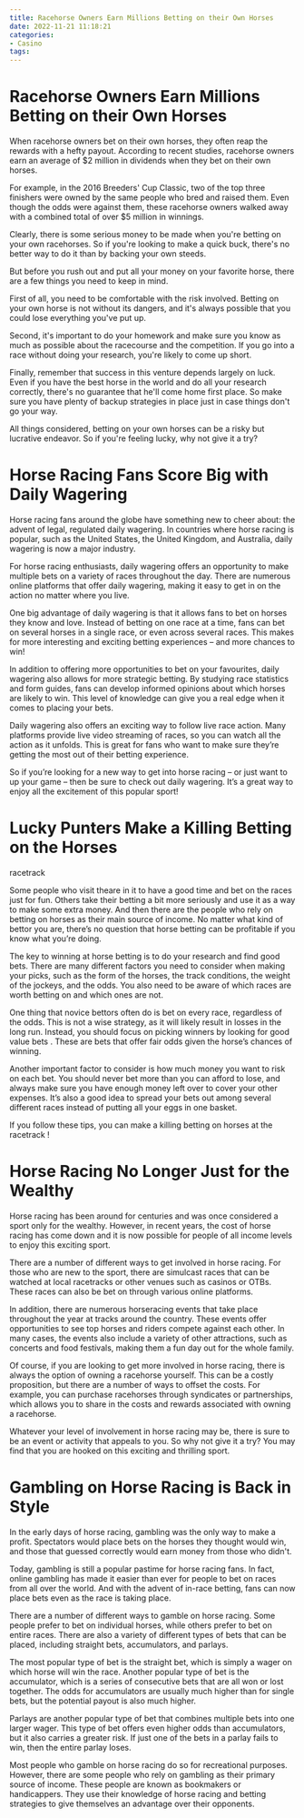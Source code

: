 ```yaml
---
title: Racehorse Owners Earn Millions Betting on their Own Horses
date: 2022-11-21 11:18:21
categories:
- Casino
tags:
---
```



#  Racehorse Owners Earn Millions Betting on their Own Horses

When racehorse owners bet on their own horses, they often reap the rewards with a hefty payout. According to recent studies, racehorse owners earn an average of $2 million in dividends when they bet on their own horses.

For example, in the 2016 Breeders' Cup Classic, two of the top three finishers were owned by the same people who bred and raised them. Even though the odds were against them, these racehorse owners walked away with a combined total of over $5 million in winnings.

Clearly, there is some serious money to be made when you're betting on your own racehorses. So if you're looking to make a quick buck, there's no better way to do it than by backing your own steeds.

But before you rush out and put all your money on your favorite horse, there are a few things you need to keep in mind.

First of all, you need to be comfortable with the risk involved. Betting on your own horse is not without its dangers, and it's always possible that you could lose everything you've put up.

Second, it's important to do your homework and make sure you know as much as possible about the racecourse and the competition. If you go into a race without doing your research, you're likely to come up short.

Finally, remember that success in this venture depends largely on luck. Even if you have the best horse in the world and do all your research correctly, there's no guarantee that he'll come home first place. So make sure you have plenty of backup strategies in place just in case things don't go your way.

All things considered, betting on your own horses can be a risky but lucrative endeavor. So if you're feeling lucky, why not give it a try?

#  Horse Racing Fans Score Big with Daily Wagering

Horse racing fans around the globe have something new to cheer about: the advent of legal, regulated daily wagering. In countries where horse racing is popular, such as the United States, the United Kingdom, and Australia, daily wagering is now a major industry.

For horse racing enthusiasts, daily wagering offers an opportunity to make multiple bets on a variety of races throughout the day. There are numerous online platforms that offer daily wagering, making it easy to get in on the action no matter where you live. 

One big advantage of daily wagering is that it allows fans to bet on horses they know and love. Instead of betting on one race at a time, fans can bet on several horses in a single race, or even across several races. This makes for more interesting and exciting betting experiences – and more chances to win!

In addition to offering more opportunities to bet on your favourites, daily wagering also allows for more strategic betting. By studying race statistics and form guides, fans can develop informed opinions about which horses are likely to win. This level of knowledge can give you a real edge when it comes to placing your bets.

Daily wagering also offers an exciting way to follow live race action. Many platforms provide live video streaming of races, so you can watch all the action as it unfolds. This is great for fans who want to make sure they’re getting the most out of their betting experience.

So if you’re looking for a new way to get into horse racing – or just want to up your game – then be sure to check out daily wagering. It’s a great way to enjoy all the excitement of this popular sport!

#  Lucky Punters Make a Killing Betting on the Horses

 racetrack

Some people who visit theare in it to have a good time and bet on the races just for fun. Others take their betting a bit more seriously and use it as a way to make some extra money. And then there are the people who rely on betting on horses as their main source of income. No matter what kind of bettor you are, there’s no question that horse betting can be profitable if you know what you’re doing.

The key to winning at horse betting is to do your research and find good bets. There are many different factors you need to consider when making your picks, such as the form of the horses, the track conditions, the weight of the jockeys, and the odds. You also need to be aware of which races are worth betting on and which ones are not.

One thing that novice bettors often do is bet on every race, regardless of the odds. This is not a wise strategy, as it will likely result in losses in the long run. Instead, you should focus on picking winners by looking for good value bets . These are bets that offer fair odds given the horse’s chances of winning.

Another important factor to consider is how much money you want to risk on each bet. You should never bet more than you can afford to lose, and always make sure you have enough money left over to cover your other expenses. It’s also a good idea to spread your bets out among several different races instead of putting all your eggs in one basket.

If you follow these tips, you can make a killing betting on horses at the racetrack !

#  Horse Racing No Longer Just for the Wealthy

Horse racing has been around for centuries and was once considered a sport only for the wealthy. However, in recent years, the cost of horse racing has come down and it is now possible for people of all income levels to enjoy this exciting sport.

There are a number of different ways to get involved in horse racing. For those who are new to the sport, there are simulcast races that can be watched at local racetracks or other venues such as casinos or OTBs. These races can also be bet on through various online platforms.

In addition, there are numerous horseracing events that take place throughout the year at tracks around the country. These events offer opportunities to see top horses and riders compete against each other. In many cases, the events also include a variety of other attractions, such as concerts and food festivals, making them a fun day out for the whole family.

Of course, if you are looking to get more involved in horse racing, there is always the option of owning a racehorse yourself. This can be a costly proposition, but there are a number of ways to offset the costs. For example, you can purchase racehorses through syndicates or partnerships, which allows you to share in the costs and rewards associated with owning a racehorse.

Whatever your level of involvement in horse racing may be, there is sure to be an event or activity that appeals to you. So why not give it a try? You may find that you are hooked on this exciting and thrilling sport.

#  Gambling on Horse Racing is Back in Style

In the early days of horse racing, gambling was the only way to make a profit. Spectators would place bets on the horses they thought would win, and those that guessed correctly would earn money from those who didn't.

Today, gambling is still a popular pastime for horse racing fans. In fact, online gambling has made it easier than ever for people to bet on races from all over the world. And with the advent of in-race betting, fans can now place bets even as the race is taking place.

There are a number of different ways to gamble on horse racing. Some people prefer to bet on individual horses, while others prefer to bet on entire races. There are also a variety of different types of bets that can be placed, including straight bets, accumulators, and parlays.

The most popular type of bet is the straight bet, which is simply a wager on which horse will win the race. Another popular type of bet is the accumulator, which is a series of consecutive bets that are all won or lost together. The odds for accumulators are usually much higher than for single bets, but the potential payout is also much higher.

Parlays are another popular type of bet that combines multiple bets into one larger wager. This type of bet offers even higher odds than accumulators, but it also carries a greater risk. If just one of the bets in a parlay fails to win, then the entire parlay loses.

Most people who gamble on horse racing do so for recreational purposes. However, there are some people who rely on gambling as their primary source of income. These people are known as bookmakers or handicappers. They use their knowledge of horse racing and betting strategies to give themselves an advantage over their opponents.